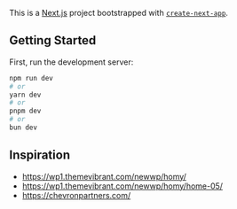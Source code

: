 This is a [Next.js](https://nextjs.org/) project bootstrapped with [`create-next-app`](https://github.com/vercel/next.js/tree/canary/packages/create-next-app).

## Getting Started

First, run the development server:

```bash
npm run dev
# or
yarn dev
# or
pnpm dev
# or
bun dev
```

## Inspiration

- https://wp1.themevibrant.com/newwp/homy/
- https://wp1.themevibrant.com/newwp/homy/home-05/
- https://chevronpartners.com/

